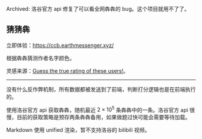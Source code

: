Archived: 洛谷官方 api 修复了可以看全网犇犇的 bug。这个项目就用不了了。

## 猜猜犇

立即体验：https://ccb.earthmessenger.xyz/

根据犇犇猜测作者名字颜色。

灵感来源：[Guess the true rating of these users!](https://codeforces.com/blog/entry/137983)。

---

没有什么反作弊机制，所有数据都被发送到了前端，判断打分逻辑也是在前端执行的。

使用洛谷官方 api 获取犇犇，随机最近 $2\times 10^5$ 条犇犇中的一条。洛谷官方 api 很慢，目前的获取策略是预存两条犇犇备用，如果做题过快可能会需要等待加载。

Markdown 使用 unified 渲染，暂不支持洛谷的 bilibili 视频。
